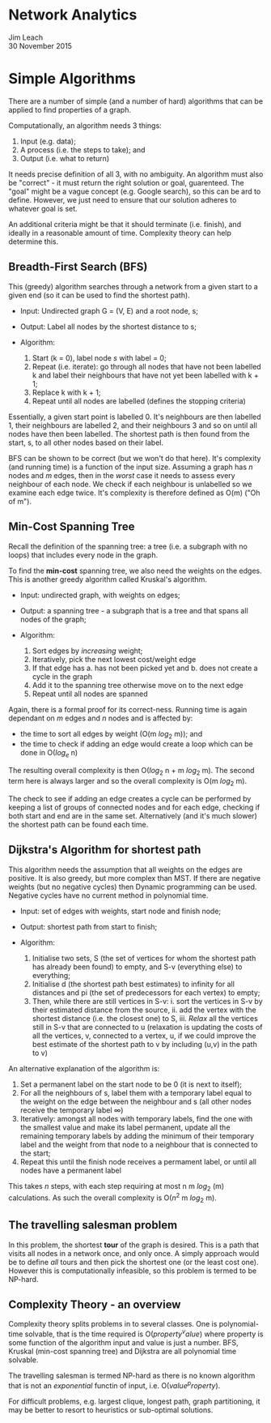 # Network Analytics
Jim Leach  
30 November 2015  

# Simple Algorithms

There are a number of simple (and a number of hard) algorithms that can be applied to find properties of a graph.

Computationally, an algorithm needs 3 things:

1. Input (e.g. data);
2. A process (i.e. the steps to take); and
3. Output (i.e. what to return)

It needs precise definition of all 3, with no ambiguity. An algorithm must also be "correct" - it must return the right solution or goal, guarenteed. The "goal" might be a vague concept (e.g. Google search), so this can be ard to define. However, we just need to ensure that our solution adheres to whatever goal is set. 

An additional criteria might be that it should terminate (i.e. finish), and ideally in a reasonable amount of time. Complexity theory can help determine this.

## Breadth-First Search (BFS)

This (greedy) algorithm searches through a network from a given start to a given end (so it can be used to find the shortest path). 

* Input: Undirected graph G = (V, E) and a root node, s;
* Output: Label all nodes by the shortest distance to s;
* Algorithm:

    1. Start (k = 0), label node $s$ with label = 0;
    2. Repeat (i.e. iterate): go through all nodes that have not been labelled k and label their neighbours that have not yet been labelled with k + 1;
    3. Replace k with k + 1;
    4. Repeat until all nodes are labelled (defines the stopping criteria)


Essentially, a given start point is labelled 0. It's neighbours are then labelled 1, their neighbours are labelled 2, and their neighbours 3 and so on until all nodes have then been labelled. The shortest path is then found from the start, s, to all other nodes based on their label.

BFS can be shown to be correct (but we won't do that here). It's complexity (and running time) is a function of the input size. Assuming a graph has $n$ nodes and $m$ edges, then in the _worst_ case it needs to assess every neighbour of each node. We check if each neighbour is unlabelled so we examine each edge twice. It's complexity is therefore defined as O(m) ("Oh of m").

## Min-Cost Spanning Tree

Recall the definition of the spanning tree: a tree (i.e. a subgraph with no loops) that includes every node in the graph. 

To find the __min-cost__ spanning tree, we also need the weights on the edges. This is another greedy algorithm called Kruskal's algorithm.

* Input: undirected graph, with weights on edges;
* Output: a spanning tree - a subgraph that is a tree and that spans all nodes of the graph;
* Algorithm:

    1. Sort edges by _increasing_ weight;
    2. Iteratively, pick the next lowest cost/weight edge 
    3. If that edge has a. has not been picked yet and b. does not create a cycle in the graph
    4. Add it to the spanning tree otherwise move on to the next edge
    5. Repeat until all nodes are spanned

Again, there is a formal proof for its correct-ness. Running time is again dependant on $m$ edges and $n$ nodes and is affected by:

* the time to sort all edges by weight (O(m $log_2$ m)); and
* the time to check if adding an edge would create a loop which can be done in O($log_e$ n)

The resulting overall complexity is then O($log_2$ n + m $log_2$ m). The second term here is always larger and so the overall complexity is O(m $log_2$ m).

The check to see if adding an edge creates a cycle can be performed by keeping a list of groups of connected nodes and for each edge, checking if both start and end are in the same set. Alternatively (and it's much slower) the shortest path can be found each time. 

## Dijkstra's Algorithm for shortest path

This algorithm needs the assumption that all weights on the edges are positive. It is also greedy, but more complex than MST. If there are negative weights (but no negative cycles) then Dynamic programming can be used. Negative cycles have no current method in polynomial time. 

* Input: set of edges with weights, start node and finish node;
* Output: shortest path from start to finish;
* Algorithm:

    1. Initialise two sets, S (the set of vertices for whom the shortest path has already been found) to empty, and S-v (everything else) to everything;
    2. Initialise d (the shortest path best estimates) to infinity for all distances and pi (the set of predecessors for each vertex) to empty;
    3. Then, while there are still vertices in S-v: i. sort the vertices in S-v by their estimated distance from the source, ii. add the vertex with the shortest distance (i.e. the closest one) to S, iii. _Relax_ all the vertices still in S-v that are connected to u (relaxation is updating the costs of all the vertices, v, connected to a vertex, u, if we could improve the best estimate of the shortest path to v by including (u,v) in the path to v)
    
An alternative explanation of the algorithm is:

1. Set a permanent label on the start node to be 0 (it is next to itself);
2. For all the neighbours of s, label them with a temporary label equal to the weight on the edge between the neighbour and s (all other nodes receive the temporary label $\infty$)
3. Iteratively: amongst all nodes with temporary labels, find the one with the smallest value and make its label permanent, update all the remaining temporary labels by adding the minimum of their temporary label and the weight from that node to a neighbour that is connected to the start;
4. Repeat this until the finish node receives a permament label, or until all nodes have a permanent label

This takes $n$ steps, with each step requiring at most n m $log_2$ (m) calculations. As such the overall complexity is O($n^2$ m $log_2$ m).

## The travelling salesman problem

In this problem, the shortest __tour__ of the graph is desired. This is a path that visits all nodes in a network once, and only once. A simply approach would be to define _all_ tours and then pick the shortest one (or the least cost one). However this is computationally infeasible, so this problem is termed to be NP-hard. 

## Complexity Theory - an overview

Complexity theory splits problems in to several classes. One is polynomial-time solvable, that is the time required is O($property^value$) where property is some function of the algorithm input and value is just a number. BFS, Kruskal (min-cost spanning tree) and Dijkstra are all polynomial time solvable. 

The travelling salesman is termed NP-hard as there is no known algorithm that is not an _exponential_ functin of input, i.e. O($value^property$).

For difficult problems, e.g. largest clique, longest path, graph partitioning, it may be better to resort to heuristics or sub-optimal solutions. 


